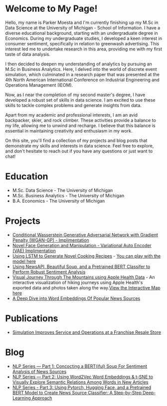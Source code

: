 # Welcome to My Page!

Hello, my name is Parker Moesta and I'm currently finishing up my M.Sc in Data Science at the University of Michigan - School of Information. I have a diverse educational background, starting with an undergraduate degree in Economics. During my undergraduate studies, I developed a keen interest in consumer sentiment, specifically in relation to greenwash advertising. This interest led me to undertake research in this area, providing me with my first taste of data analysis.

I then decided to deepen my understanding of analytics by pursuing an M.Sc in Business Analytics. Here, I delved into the world of discrete event simulation, which culminated in a research paper that was presented at the 4th North American International Conference on Industrial Engineering and Operations Management (IEOM).

Now, as I near the completion of my second master's degree, I have developed a robust set of skills in data science. I am excited to use these skills to tackle complex problems and generate insights from data.

Apart from my academic and professional interests, I am an avid backpacker, skier, and rock climber. These activities provide a balance to my life, allowing me to unwind and recharge. I believe that this balance is essential in maintaining creativity and enthusiasm in my work.

On this site, you'll find a collection of my projects and blog posts that demonstrate my skills and interests in data science. Feel free to explore, and don't hesitate to reach out if you have any questions or just want to chat!

# Education

* M.Sc. Data Science - The University of Michigan
* M.Sc. Business Analytics - The University of Michigan
* B.A. Economics - The University of Michigan

# Projects
* [Conditional Wasserstein Generative Adversarial Network with Gradient Penalty (WGAN-GP) - Implimentation]([https://github.com/DimensionDweller/VAE_Implimentation](https://github.com/DimensionDweller/Conditional_WGAN-CP_Implimentation/tree/main))
* [Novel Face Generation and Manipulation - Variational Auto Encoder (VAE) Implimentation](https://github.com/DimensionDweller/VAE_Implimentation)
* [Using LSTM to Generate Novel Cooking Recipes](https://github.com/DimensionDweller/recipe_generator_LSTM/tree/main) - [You can play with the model here](https://huggingface.co/spaces/DimensionDweller/RecipeGenerator)
* [Using NewsAPI, Beautiful Soup, and a Pretrained BERT Classifer to Perform Robust Sentiment Analysis](https://github.com/DimensionDweller/news_sentiment_analysis_viz)
* [Visual Journey Through The Mountains using Apple Health Data](https://github.com/DimensionDweller/visual_journey_through_the_mountains) - An interactive visualization of hiking journeys using Apple Health's exported data and photos taken along the way.[View the Interactive Map here](https://645d6ec1cbb79215784d693d--enchanting-palmier-8f33ef.netlify.app)
* [A Deep Dive into Word Embeddings Of Popular News Sources](https://github.com/DimensionDweller/nlp_word_embedding_analysis)

# Publications

* [Simulation Improves Service and Operations at a Franchise Resale Store](https://www.researchgate.net/publication/355938481_Simulation_Improves_Service_and_Operations_at_a_Franchise_Resale_Store)


# Blog

- [NLP Series — Part 1: Concocting a BERT(iful) Soup For Sentiment Analysis of News Sources](https://medium.com/@parkermo_86729/concocting-a-bert-soup-for-sentiment-analysis-of-news-sources-1de0ab64d1ff)
- [NLP Series — Part 2: Using Word2Vec Word Embeddings & t-SNE to Visually Explore Semantic Relations Among Words in New Articles](https://medium.com/@parkermo_86729/nlp-series-part-2-using-word2vec-word-embeddings-to-explore-semantic-relations-among-new-sources-d91a1371fd08)
- [NLP Series - Part 3: Using Pytorch, Hugging Face, and a Pretrained BERT Model to Create News Source Classifier: A Step-by-Step Deep-Learning Approach]([https://medium.com/@username/third-post](https://medium.com/@parkermo_86729/using-pytorch-hugging-face-and-a-pretrained-bert-model-to-create-news-source-classifier-a-46dddbd4d919)https://medium.com/@parkermo_86729/using-pytorch-hugging-face-and-a-pretrained-bert-model-to-create-news-source-classifier-a-46dddbd4d919)

